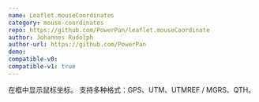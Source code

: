 ```yaml
---
name: Leaflet.mouseCoordinates
category: mouse-coordinates
repo: https://github.com/PowerPan/leaflet.mouseCoordinate
author: Johannes Rudolph
author-url: https://github.com/PowerPan
demo: 
compatible-v0:
compatible-v1: true
---
```


在框中显示鼠标坐标。 支持多种格式：GPS、UTM、UTMREF / MGRS、QTH。
